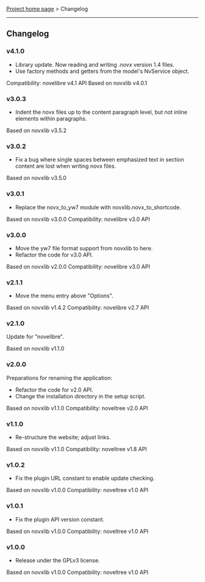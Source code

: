 [Project home page](../) > Changelog

------------------------------------------------------------------------

## Changelog


### v4.1.0

- Library update. Now reading and writing *.novx* version 1.4 files.
- Use factory methods and getters from the model's NvService object.

Compatibility: novelibre v4.1 API
Based on novxlib v4.0.1

### v3.0.3

- Indent the novx files up to the content paragraph level, but not inline elements within paragraphs.

Based on novxlib v3.5.2

### v3.0.2

- Fix a bug where single spaces between emphasized text in section content are lost when writing novx files.

Based on novxlib v3.5.0

### v3.0.1

- Replace the novx_to_yw7 module with novxlib.novx_to_shortcode.

Based on novxlib v3.0.0
Compatibility: novelibre v3.0 API

### v3.0.0

- Move the yw7 file format support from novxlib to here.
- Refactor the code for v3.0 API.

Based on novxlib v2.0.0
Compatibility: novelibre v3.0 API

### v2.1.1

- Move the menu entry above "Options".

Based on novxlib v1.4.2
Compatibility: novelibre v2.7 API

### v2.1.0

Update for "novelibre".

Based on novxlib v1.1.0

### v2.0.0

Preparations for renaming the application:
- Refactor the code for v2.0 API.
- Change the installation directory in the setup script.

Based on novxlib v1.1.0
Compatibility: noveltree v2.0 API

### v1.1.0

- Re-structure the website; adjust links.

Based on novxlib v1.1.0
Compatibility: noveltree v1.8 API

### v1.0.2

- Fix the plugin URL constant to enable update checking.

Based on novxlib v1.0.0
Compatibility: noveltree v1.0 API

### v1.0.1

- Fix the plugin API version constant.

Based on novxlib v1.0.0
Compatibility: noveltree v1.0 API

### v1.0.0

- Release under the GPLv3 license.

Based on novxlib v1.0.0
Compatibility: noveltree v1.0 API
